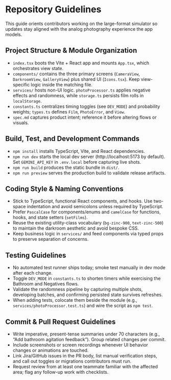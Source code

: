 # Repository Guidelines

This guide orients contributors working on the large-format simulator so updates stay aligned with the analog photography experience the app models.

## Project Structure & Module Organization
- `index.tsx` boots the Vite + React app and mounts `App.tsx`, which orchestrates view state.
- `components/` contains the three primary screens (`CameraView`, `DarkroomView`, `GalleryView`) plus shared UI (`Icons.tsx`). Keep view-specific logic inside the matching file.
- `services/` hosts non-UI logic. `photoProcessor.ts` applies negative effects and randomness, while `storage.ts` persists film rolls in `localStorage`.
- `constants.ts` centralizes timing toggles (see `DEV_MODE`) and probability weights; `types.ts` defines `Film`, `PhotoError`, and `View`.
- `spec.md` captures product intent; reference it before altering flows or visuals.

## Build, Test, and Development Commands
- `npm install` installs TypeScript, Vite, and React dependencies.
- `npm run dev` starts the local dev server (http://localhost:5173 by default). Set `GEMINI_API_KEY` in `.env.local` before capturing live shots.
- `npm run build` produces the static bundle in `dist/`.
- `npm run preview` serves the production build to validate release artifacts.

## Coding Style & Naming Conventions
- Stick to TypeScript, functional React components, and hooks. Use two-space indentation and avoid semicolons unless required by TypeScript.
- Prefer `PascalCase` for components/enums and `camelCase` for functions, hooks, and state setters (`setFilms`).
- Reuse the existing utility-class vocabulary (`bg-zinc-900`, `text-zinc-500`) to maintain the darkroom aesthetic and avoid bespoke CSS.
- Keep business logic in `services/` and feed components via typed props to preserve separation of concerns.

## Testing Guidelines
- No automated test runner ships today; smoke test manually in dev mode after each change.
- Toggle `DEV_MODE` in `constants.ts` to shorten timers while exercising the Bathroom and Negatives flows.
- Validate the randomness pipeline by capturing multiple shots, developing batches, and confirming persisted state survives refreshes.
- When adding tests, colocate them beside the module (e.g., `services/photoProcessor.test.ts`) and wire the script as `npm test`.

## Commit & Pull Request Guidelines
- Write imperative, present-tense summaries under 70 characters (e.g., “Add bathroom agitation feedback”). Group related changes per commit.
- Include screenshots or screen recordings whenever UI behavior changes or animations are touched.
- Link Jira/GitHub issues in the PR body, list manual verification steps, and call out toggles or migrations contributors must run.
- Request review from at least one teammate familiar with the affected area; flag any follow-up work with checklists.
